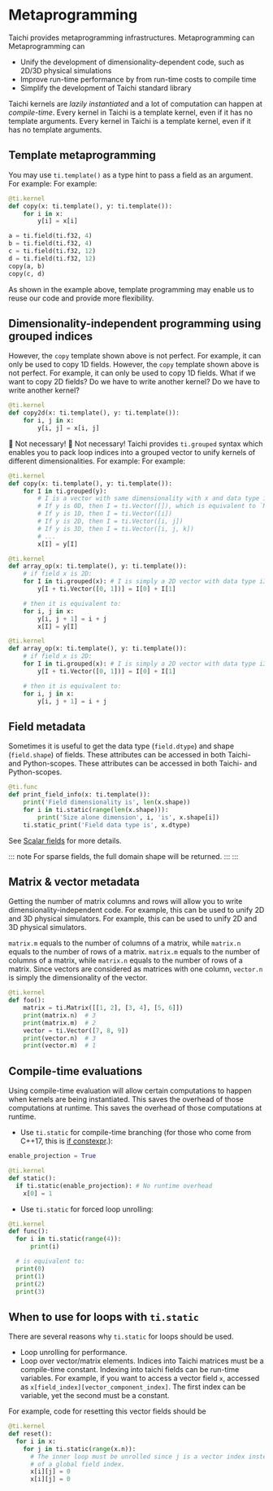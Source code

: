 # Metaprogramming

Taichi provides metaprogramming infrastructures. Metaprogramming can Metaprogramming can

- Unify the development of dimensionality-dependent code, such as 2D/3D physical simulations
- Improve run-time performance by from run-time costs to compile time
- Simplify the development of Taichi standard library

Taichi kernels are _lazily instantiated_ and a lot of computation can happen at _compile-time_. Every kernel in Taichi is a template kernel, even if it has no template arguments. Every kernel in Taichi is a template kernel, even if it has no template arguments.

## Template metaprogramming

You may use `ti.template()` as a type hint to pass a field as an argument. For example: For example:

```python {2}
@ti.kernel
def copy(x: ti.template(), y: ti.template()):
    for i in x:
        y[i] = x[i]

a = ti.field(ti.f32, 4)
b = ti.field(ti.f32, 4)
c = ti.field(ti.f32, 12)
d = ti.field(ti.f32, 12)
copy(a, b)
copy(c, d)
```

As shown in the example above, template programming may enable us to reuse our code and provide more flexibility.

## Dimensionality-independent programming using grouped indices

However, the `copy` template shown above is not perfect. For example, it can only be used to copy 1D fields. However, the `copy` template shown above is not perfect. For example, it can only be used to copy 1D fields. What if we want to copy 2D fields? Do we have to write another kernel? Do we have to write another kernel?

```python
@ti.kernel
def copy2d(x: ti.template(), y: ti.template()):
    for i, j in x:
        y[i, j] = x[i, j]
```

:tada: Not necessary! :tada: Not necessary! Taichi provides `ti.grouped` syntax which enables you to pack loop indices into a grouped vector to unify kernels of different dimensionalities. For example: For example:

```python {3-10,15-16}
@ti.kernel
def copy(x: ti.template(), y: ti.template()):
    for I in ti.grouped(y):
        # I is a vector with same dimensionality with x and data type i32
        # If y is 0D, then I = ti.Vector([]), which is equivalent to `None` when used in x[I]
        # If y is 1D, then I = ti.Vector([i])
        # If y is 2D, then I = ti.Vector([i, j])
        # If y is 3D, then I = ti.Vector([i, j, k])
        # ...
        x[I] = y[I]

@ti.kernel
def array_op(x: ti.template(), y: ti.template()):
    # if field x is 2D:
    for I in ti.grouped(x): # I is simply a 2D vector with data type i32
        y[I + ti.Vector([0, 1])] = I[0] + I[1]

    # then it is equivalent to:
    for i, j in x:
        y[i, j + 1] = i + j
        x[I] = y[I]

@ti.kernel
def array_op(x: ti.template(), y: ti.template()):
    # if field x is 2D:
    for I in ti.grouped(x): # I is simply a 2D vector with data type i32
        y[I + ti.Vector([0, 1])] = I[0] + I[1]

    # then it is equivalent to:
    for i, j in x:
        y[i, j + 1] = i + j
```

## Field metadata

Sometimes it is useful to get the data type (`field.dtype`) and shape (`field.shape`) of fields. These attributes can be accessed in both Taichi- and Python-scopes. These attributes can be accessed in both Taichi- and Python-scopes.

```python {2-6}
@ti.func
def print_field_info(x: ti.template()):
    print('Field dimensionality is', len(x.shape))
    for i in ti.static(range(len(x.shape))):
        print('Size alone dimension', i, 'is', x.shape[i])
    ti.static_print('Field data type is', x.dtype)
```

See [Scalar fields](../api/scalar_field.md) for more details.

::: note
For sparse fields, the full domain shape will be returned. :::
:::

## Matrix & vector metadata

Getting the number of matrix columns and rows will allow you to write dimensionality-independent code. For example, this can be used to unify 2D and 3D physical simulators. For example, this can be used to unify 2D and 3D physical simulators.

`matrix.m` equals to the number of columns of a matrix, while `matrix.n` equals to the number of rows of a matrix. `matrix.m` equals to the number of columns of a matrix, while `matrix.n` equals to the number of rows of a matrix. Since vectors are considered as matrices with one column, `vector.n` is simply the dimensionality of the vector.

```python {4-5,7-8}
@ti.kernel
def foo():
    matrix = ti.Matrix([[1, 2], [3, 4], [5, 6]])
    print(matrix.n)  # 3
    print(matrix.m)  # 2
    vector = ti.Vector([7, 8, 9])
    print(vector.n)  # 3
    print(vector.m)  # 1
```

## Compile-time evaluations

Using compile-time evaluation will allow certain computations to happen when kernels are being instantiated. This saves the overhead of those computations at runtime. This saves the overhead of those computations at runtime.

- Use `ti.static` for compile-time branching (for those who come from C++17, this is [if constexpr](https://en.cppreference.com/w/cpp/language/if).):

```python {5}
enable_projection = True

@ti.kernel
def static():
  if ti.static(enable_projection): # No runtime overhead
    x[0] = 1
```

- Use `ti.static` for forced loop unrolling:

```python {3}
@ti.kernel
def func():
  for i in ti.static(range(4)):
      print(i)

  # is equivalent to:
  print(0)
  print(1)
  print(2)
  print(3)
```

## When to use for loops with `ti.static`

There are several reasons why `ti.static` for loops should be used.

- Loop unrolling for performance.
- Loop over vector/matrix elements. Indices into Taichi matrices must be a compile-time constant. Indexing into taichi fields can be run-time variables. For example, if you want to access a vector field `x`, accessed as `x[field_index][vector_component_index]`. The first index can be variable, yet the second must be a constant.

For example, code for resetting this vector fields should be

```python {4}
@ti.kernel
def reset():
  for i in x:
    for j in ti.static(range(x.n)):
      # The inner loop must be unrolled since j is a vector index instead
      # of a global field index.
      x[i][j] = 0
      x[i][j] = 0
```
